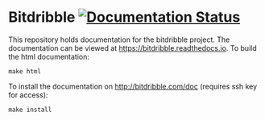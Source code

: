# Bitdribble [![Documentation Status](https://readthedocs.org/projects/bitdribble/badge/?version=latest)](https://bitdribble.readthedocs.io/en/latest/?badge=latest)

This repository holds documentation for the bitdribble project. The documentation can be viewed at https://bitdribble.readthedocs.io. To build the html documentation:

```
make html
```

To install the documentation on http://bitdribble.com/doc (requires ssh key for access):

```
make install 
```
